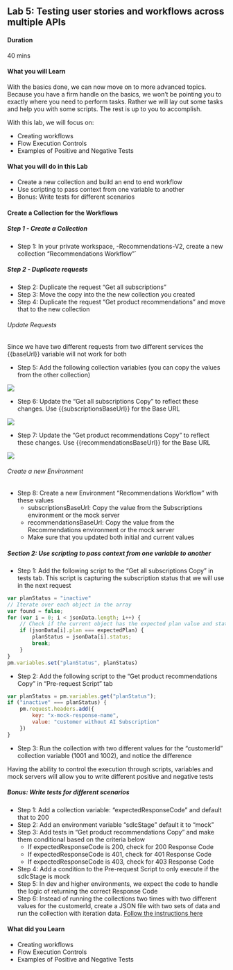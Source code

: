 ## Lab 5: Testing user stories and workflows across multiple APIs

#### Duration

40 mins

#### What you will Learn

With the basics done, we can now move on to more advanced topics. Because you have a firm handle on the basics, we won’t be pointing you to exactly where you need to perform tasks. Rather we will lay out some tasks and help you with some scripts. The rest is up to you to accomplish.

With this lab, we will focus on:

- Creating workflows
- Flow Execution Controls
- Examples of Positive and Negative Tests
    

#### What you will do in this Lab

- Create a new collection and build an end to end workflow
- Use scripting to pass context from one variable to another
- Bonus: Write tests for different scenarios
    

#### Create a Collection for the Workflows

##### Step 1 - Create a Collection

- Step 1: In your private workspace, -Recommendations-V2, create a new collection “Recommendations Workflow”\`
    

##### Step 2 - Duplicate requests

- Step 2: Duplicate the request “Get all subscriptions”
- Step 3: Move the copy into the the new collection you created
- Step 4: Duplicate the request “Get product recommendations” and move that to the new collection
    

###### Update Requests

Since we have two different requests from two different services the {{baseUrl}} variable will not work for both

- Step 5: Add the following collection variables (you can copy the values from the other collection)
    

<img src="https://lh7-us.googleusercontent.com/mxT4UKYo4K5_hnlbtt51HmFHLMUa-zMdar0nCFRDcjU_MNtlYEDCgsRzUtf2kZgm2E7t4rxVxNxQc6ptPtojSAIVCj1-D8YIbvpPaET9PRRdlhgPbDsk2Ik0G9phluCB9qG6O8MvoP22axqTtogMgyo">

- Step 6: Update the “Get all subscriptions Copy” to reflect these changes. Use {{subscriptionsBaseUrl}} for the Base URL
    

<img src="https://lh7-us.googleusercontent.com/hjSZ2_XYGI3WCz9HC_sWkfsM83Us6Gnfh-y7PtjX7H56oy_R4A_4DfGQsYOrKEAMoTE0FiqZ2Zgv8BDpThCkmpA1HAM_zenG-ru7XI0ChOifQAqlCmVh0IekvmkzUyrlDoqjxICpRk4iuThuhM8uCQU">

- Step 7: Update the “Get product recommendations Copy” to reflect these changes. Use {{recommendationsBaseUrl}} for the Base URL
    

<img src="https://lh7-us.googleusercontent.com/ELVGQunLIcou9UnN0kReTq6XfEnltoQ5xL2Yro6Xlsc-FCRIX2Mh9Pfr0AM1RvY6PnZFcROYdawcCvTgONlagOBlsaKjm8mlHsCv0Y2ZCI2aL-WnFS8dPXbFEODiA2YBCLj39J2kNcsUev-h0JTbq8s">

###### Create a new Environment

- Step 8: Create a new Environment “Recommendations Workflow” with these values
    - subscriptionsBaseUrl: Copy the value from the Subscriptions environment or the mock server
    - recommendationsBaseUrl: Copy the value from the Recommendations environment or the mock server
    - Make sure that you updated both initial and current values

##### Section 2: Use scripting to pass context from one variable to another

- Step 1: Add the following script to the “Get all subscriptions Copy” in tests tab. This script is capturing the subscription status that we will use in the next request
    

``` javascript
var planStatus = "inactive"
// Iterate over each object in the array
var found = false;
for (var i = 0; i < jsonData.length; i++) {
    // Check if the current object has the expected plan value and status
    if (jsonData[i].plan === expectedPlan) {
        planStatus = jsonData[i].status;
        break;
    }
}
pm.variables.set("planStatus", planStatus)

 ```

- Step 2: Add the following script to the “Get product recommendations Copy” in “Pre-request Script” tab
    

``` javascript
var planStatus = pm.variables.get("planStatus");
if ("inactive" === planStatus) {
    pm.request.headers.add({
        key: "x-mock-response-name",
        value: "customer without AI Subscription"
    })
}

 ```

- Step 3: Run the collection with two different values for the “customerId” collection variable (1001 and 1002), and notice the difference
    

Having the ability to control the execution through scripts, variables and mock servers will allow you to write different positive and negative tests

##### Bonus: Write tests for different scenarios

- Step 1: Add a collection variable: “expectedResponseCode” and default that to 200
- Step 2: Add an environment variable “sdlcStage” default it to “mock”
- Step 3: Add tests in “Get product recommendations Copy” and make them conditional based on the criteria below
    - If expectedResponseCode is 200, check for 200 Response Code
    - If expectedResponseCode is 401, check for 401 Response Code
    - If expectedResponseCode is 403, check for 403 Response Code
- Step 4: Add a condition to the Pre-request Script to only execute if the sdlcStage is mock
- Step 5: In dev and higher environments, we expect the code to handle the logic of returning the correct Response Code
- Step 6: Instead of running the collections two times with two different values for the customerId, create a JSON file with two sets of data and run the collection with iteration data. [Follow the instructions here](https://learning.postman.com/docs/collections/running-collections/working-with-data-files/)
    

#### What did you Learn

- Creating workflows
- Flow Execution Controls
- Examples of Positive and Negative Tests
